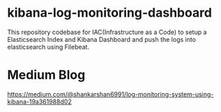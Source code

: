 # kibana-log-monitoring-dashboard
This repository codebase for IAC(Infrastructure as a Code) to setup a Elasticsearch Index and Kibana Dashboard and push the logs into elasticsearch using Filebeat.

# Medium Blog
https://medium.com/@shankarshan6991/log-monitoring-system-using-kibana-19a361988d02
